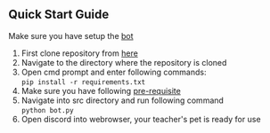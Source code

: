 ## Quick Start Guide

Make sure you have setup the [bot]()

1. First clone repository from [here](https://github.com/psvkaushik/CSC-510-Project2-TeachersPetBotv2.0)
2. Navigate to the directory where the repository is cloned
3. Open cmd prompt and enter following commands:  
   `pip install -r requirements.txt`
4. Make sure you have following [pre-requisite](https://github.com/psvkaushik/CSC-510-Project2-TeachersPetBotv2.0#-installation-and-running-)
5. Navigate into src directory and run following command  
   `python bot.py`
6. Open discord into webrowser, your teacher's pet is ready for use

